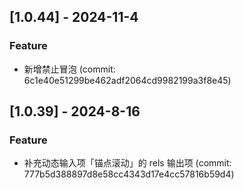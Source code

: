 ## [1.0.44] - 2024-11-4 

### Feature

- 新增禁止冒泡 (commit: 6c1e40e51299be462adf2064cd9982199a3f8e45)

## [1.0.39] - 2024-8-16

### Feature

- 补充动态输入项「锚点滚动」的 rels 输出项 (commit: 777b5d388897d8e58cc4343d17e4cc57816b59d4)
